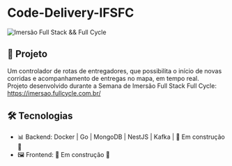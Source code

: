 # Code-Delivery-IFSFC
![Imersão Full Stack && Full Cycle](https://events-fullcycle.s3.amazonaws.com/events-fullcycle/static/site/img/grupo_4417.png)

## 🚀 Projeto
Um controlador de rotas de entregadores, que possibilita o início de novas corridas e acompanhamento de entregas no mapa, em tempo real.</br>
Projeto desenvolvido durante a Semana de Imersão Full Stack Full Cycle: https://imersao.fullcycle.com.br/


## 🛠️ Tecnologias
- 📊 Backend: Docker | Go | MongoDB | NestJS | Kafka | 🚧 Em construção 🚧
- 🖼️ Frontend: 🚧 Em construção 🚧
